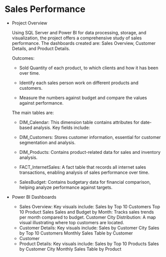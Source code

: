 # Sales Performance
- Project Overview

  Using SQL Server and Power BI for data processing, storage, and visualization, the project offers a comprehensive study of sales performance. The dashboards created are:    Sales Overview, Customer Details, and Product Details.

  Outcomes:
    * Sold Quantity of each product, to which clients and how it has been over time.
    
    * Identify each sales person work on different products and customers.
    
    * Measure the numbers against budget and compare the values against performance.
  
  The main tables are:
    
    * DIM_Calendar: This dimension table contains attributes for date-based analysis. Key fields include:
    
    * DIM_Customers: Stores customer information, essential for customer segmentation and analysis. 
    
    * DIM_Products: Contains product-related data for sales and inventory analysis.
    
    * FACT_InternetSales: A fact table that records all internet sales transactions, enabling analysis of sales performance over time. 
    
    * SalesBudget: Contains budgetary data for financial comparison, helping analyze performance against targets. 

- Power BI Dashboards
   * Sales Overview:
    Key visuals include:
      Sales by Top 10 Customers
      Top 10 Product Sales
      Sales and Budget by Month: Tracks sales trends per month compared to budget.
      Customer City Distribution: A map visual illustrating where top customers are located.
   * Customer Details:
    Key visuals include:
      Sales by Customer City
      Sales by Top 10 Customers
      Monthly Sales Table by Customer
   * Customer 
   * Product Details:
    Key visuals include:
      Sales by Top 10 Products
      Sales by Customer City
      Monthly Sales Table by Product

